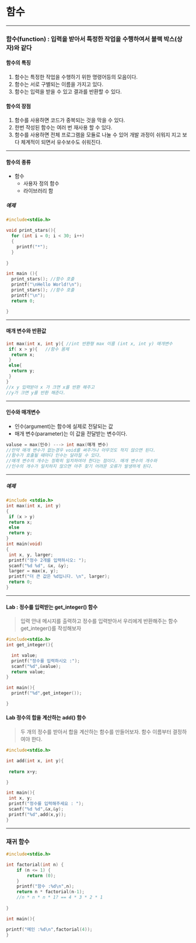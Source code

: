 # 함수
-----------------------------------------------------------------------------------------
### 함수(function) : 입력을 받아서 특정한 작업을 수행하여서 블랙 박스(상자)와 같다
#### 함수의 특징
1. 함수는 특정한 작업을 수행하기 위한 명령어등의 모음이다.
2. 함수는 서로 구별되는 이름을 가지고 있다.
3. 함수는 입력을 받을 수 있고 결과를 반환할 수 있다.

#### 함수의 장점
1. 함수를 사용하면 코드가 중복되는 것을 막을 수 있다.
2. 한번 작성된 함수는 여러 번 재사용 할 수 있다.
3. 함수를 사용하면 전체 프로그램을 모듈로 나눌 수 있어 개발 과정이 쉬워지 지고 보다 체계적이 되면서 유수보수도 쉬워진다.
---------------------------------------------------------
#### 함수의 종류
* 함수
  * 사용자 정의 함수
  * 라이브러리 함
  

  
 ##### 예제
```C
#include<stdio.h>

void print_stars(){
  for (int i = 0; i < 30; i++)
  {
    printf("*");
  }
  
}

int main (){
  print_stars(); //함수 호출
  printf("\nHello World!\n");
  print_stars(); //함수 호출
  printf("\n"); 
  return 0;

}
```
---------------------------------------------------------------------
#### 매개 변수와 반환값
```c
int max(int x, int y){ //int 반환형 max 이름 (int x, int y) 매개변수 
 if( x > y){   //함수 몸체
  return x;
 }
 else{
  return y;
 }
}
//x y 입력받아 x 가 크면 x를 반환 해주고 
//y가 크면 y를 반환 해준다.
```
----------------------------------------------------
#### 인수와 매개변수
* 인수(argument)는 함수에 실제로 전달되는 값
* 매개 변수(parameter)는 이 값을 전달받는 변수이다.
```c
valuse = max(인수) ---> int max(매개 변수)
//만약 매개 변수가 없는경우 void를 써주거나 아무것도 적지 않으면 된다.
//함수가 호출될 때마다 인수는 달라질 수 있다.
//매개 변수의 개수는 정확히 일치하여야 한다는 점이다. 매개 변수의 개수와
//인수의 개수가 일치하지 않으면 아주 찾기 어려운 오류가 발생하게 된다.
```  
---------------------------------------------------------
##### 예제

```c
#include <stdio.h>
int max(int x, int y)
{
 if (x > y)
 return x;
 else
 return y;
}
int main(void)
{
 int x, y, larger;
 printf("정수 2개를 입력하시오: ");
 scanf("%d %d", &x, &y);
 larger = max(x, y);
 printf("더 큰 값은 %d입니다. \n", larger);
 return 0;
}
```
---------------------------------------------
#### Lab : 정수를 입력받는 get_integer() 함수
>입력 안내 메시지를 출력하고 정수를 입력받아서 우리에게 반환해주는 함수
get_integer()를 작성해보자
```c
#include<stdio.h>
int get_integer(){

  int value;
  printf("정수를 입력하시오 :");
  scanf("%d",&value);
  return value;
}

int main(){
  printf("%d",get_integer());

}
```
#### Lab 정수의 합을 계산하는 add() 함수
>두 개의 정수를 받아서 합을 계산하는 함수를 만들어보자. 함수 이름부터 결정하여야 한다.
```c
#include<stdio.h>

int add(int x, int y){
 
 return x+y;

}

int main(){
 int x, y;
 printf("정수를 입력해주세요 : ");
 scanf("%d %d",&x,&y);
 printf("%d",add(x,y));
}
```
-----------
### 재귀 함수

```c
#include<stdio.h>

int factorial(int n) { 
    if (n <= 1) { 
        return (0);
    } 
    printf("함수 :%d\n",n);
    return n * factorial(n-1);
    //n * n * n * 1? == 4 * 3 * 2 * 1
    
}

int main(){

printf("메인 :%d\n",factorial(4));
}
```
